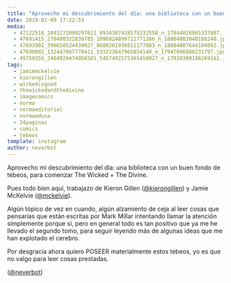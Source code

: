 ```yaml
---
title: "Aprovecho mi descubrimiento del día: una biblioteca con un buen fondo de tebeos, para comenzar The Wicked + The Divine"
date: 2019-01-09 17:22:53
media: 
  - 47122518_2043272099297611_8934387418575233558_n_17844026965337887.jpg
  - 47691415_278480322839785_1096024899722771266_n_18004803040108240.jpg
  - 47693901_396658524439027_8600361930812177083_n_18004007644104892.jpg
  - 47690802_132447067778411_533223647965854148_n_17947096888231797.jpg
  - 49759355_2484929474856501_5457492575365459927_n_17920309198269161.jpg
tags: 
  - jamiemckelvie
  - kierongillen
  - wickedisgood
  - thewickedandthedivine
  - imagecomics
  - norma
  - normaeditorial
  - normaedusa
  - 24paginas
  - comics
  - tebeos
template: instagram
author: neverbot
---
```


Aprovecho mi descubrimiento del día: una biblioteca con un buen fondo de tebeos, para comenzar The Wicked + The Divine.


Pues todo bien aquí, trabajazo de Kieron Gillen ([@kierongillen](https://instagram.com/kierongillen)) y Jamie McKelvie ([@mckelvie](https://instagram.com/mckelvie)).


Algún tópico de vez en cuando, algún alzamiento de ceja al leer cosas que pensarías que están escritas por Mark Millar intentando llamar la atención simplemente porque sí, pero en general todo es tan positivo que ya me he llevado el segundo tomo, para seguir leyendo más de algunas ideas que me han explotado el cerebro.


Por desgracia ahora quiero POSEER materialmente estos tebeos, yo es que no valgo para leer cosas prestadas.


([@neverbot](https://instagram.com/neverbot))



